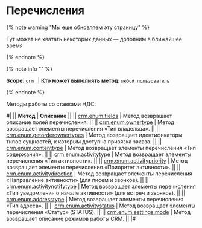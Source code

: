 # Перечисления

{% note warning "Мы еще обновляем эту страницу" %}

Тут может не хватать некоторых данных — дополним в ближайшее время

{% endnote %}

{% note info "" %}

**Scope**: [`crm `](../../../scopes/permissions.md) | **Кто может выполнять метод**: `любой пользователь`

{% endnote %}

Методы работы со ставками НДС:

#|
|| **Метод** | **Описание** ||
|| [crm.enum.fields](./crm-enum-fields.md) | Метод возвращает описание полей перечисления. ||
|| [crm.enum.ownertype](./crm-enum-owner-type.md) | Метод возвращает элементы перечисления «Тип владельца». ||
|| [crm.enum.getorderownertypes](./crm-enum-get-order-owner-types.md) | Метод возвращает идентификаторы типов сущностей, к которым доступна привязка заказа. ||
|| [crm.enum.contenttype](./crm-enum-content-type.md) | Метод возвращает элементы перечисления «Тип содержания». ||
|| [crm.enum.activitytype](./crm-enum-activity-type.md) | Метод возвращает элементы перечисления «Тип активности». ||
|| [crm.enum.activitypriority](./crm-enum-activity-priority.md) | Метод возвращает элементы перечисления «Приоритет активности». ||
|| [crm.enum.activitydirection](./crm-enum-activity-direction.md) | Метод возвращает элементы перечисления «Направление активности» (для писем и звонков). ||
|| [crm.enum.activitynotifytype](./crm-enum-activity-notify-type.md) | Метод возвращает элементы перечисления «Тип уведомления о начале активности» (для встреч и звонков). ||
|| [crm.enum.addresstype](./crm-enum-address-type.md) | Метод возвращает элементы перечисления «Тип адреса». ||
|| [crm.enum.activitystatus](./crm-enum-activity-status.md) | Метод возвращает элементы перечисления «Статус» (STATUS). ||
|| [crm.enum.settings.mode](./crm-enum-settings-mode.md) | Метод возвращает описание режимов работы CRM. ||
|#
